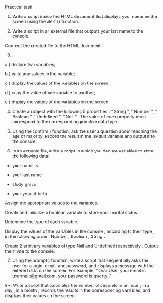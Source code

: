 Practical task

1. Write a script inside the HTML document that displays your name on the screen using the alert () function.

2. Write a script in an external file that outputs your last name to the console.

Connect the created file to the HTML document.

3. 
a ) declare two variables;

b ) write any values in the variable;

c ) display the values of the variables on the screen;

d ) copy the value of one variable to another;

e ) display the values of the variables on the screen.

4. Create an object with the following 5 properties : “ String ”, “ Number ”, “ Boolean ”, “ Undefined ”, “ Null ” . The value of each property must correspond to the corresponding primitive data type.

5. Using the confirm() function, ask the user a question about reaching the age of majority. Record the result in the isAdult variable and output it to the console.

6. In an external file, write a script in which you declare variables to store the following data:

- your name is

- your last name

- study group

- your year of birth .

Assign the appropriate values to the variables.

Create and initialize a boolean variable to store your marital status.

Determine the type of each variable.

Display the values of the variables in the console , according to their type , in the following order : Number , Boolean , String .

Create 2 arbitrary variables of type Null and Undefined respectively . Output their type to the console.

7. Using the prompt() function, write a script that sequentially asks the user for a login, email, and password, and displays a message with the entered data on the screen. For example, "Dear User, your email is usermale@gmail.com, your password is qwerty ."

8*. Write a script that calculates the number of seconds in an hour , in a day , in a month , records the results in the corresponding variables, and displays their values on the screen.